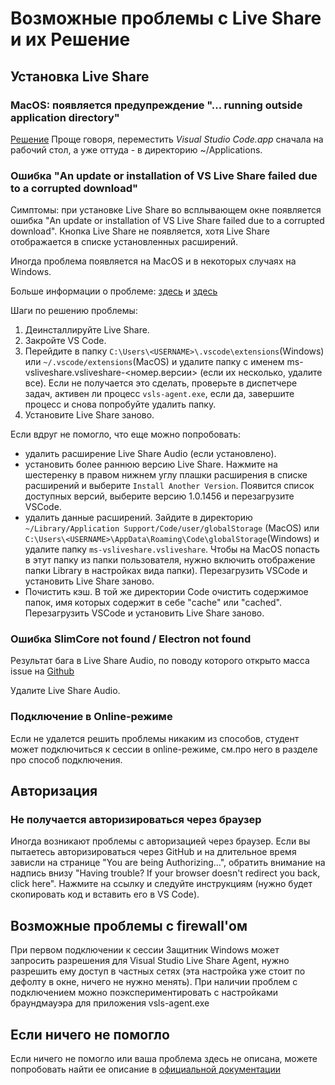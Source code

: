 # Возможные проблемы с Live Share и их Решение

## Установка Live Share

### MacOS: появляется предупреждение "... running outside application directory"

[Решение](https://github.com/MicrosoftDocs/live-share/issues/2408#issuecomment-505640943)
Проще говоря, переместить _Visual Studio Code.app_ сначала на рабочий стол, а уже оттуда - в директорию ~/Applications.

### Ошибка "An update or installation of VS Live Share failed due to a corrupted download"

Симптомы: при установке Live Share во всплывающем окне появляется ошибка "An update or installation of VS Live Share failed due to a corrupted download". Кнопка Live Share не появляется, хотя Live Share отображается в списке установленных расширений.

Иногда проблема появляется на MacOS и в некоторых случаях на Windows.

Больше информации о проблеме: [здесь](https://github.com/MicrosoftDocs/live-share/issues/3124) и [здесь](https://github.com/MicrosoftDocs/live-share/issues/180)

Шаги по решению проблемы:

1. Деинсталлируйте Live Share.
2. Закройте VS Code.
3. Перейдите в папку `C:\Users\<USERNAME>\.vscode\extensions`(Windows) или `~/.vscode/extensions`(MacOS) и удалите папку с именем ms-vsliveshare.vsliveshare-<номер.версии> (если их несколько, удалите все). Если не получается это сделать, проверьте в диспетчере задач, активен ли процесс `vsls-agent.exe`, если да, завершите процесс и снова попробуйте удалить папку.
4. Установите Live Share заново.

Если вдруг не помогло, что еще можно попробовать:

- удалить расширение Live Share Audio (если установлено).
- установить более раннюю версию Live Share. Нажмите на шестеренку в правом нижнем углу плашки расширения в списке расширений и выберите `Install Another Version`. Появится список доступных версий, выберите версию 1.0.1456 и перезагрузите VSCode.
- удалить данные расширений. Зайдите в директорию `~/Library/Application Support/Code/user/globalStorage` (MacOS) или `C:\Users\<USERNAME>\AppData\Roaming\Code\globalStorage`(Windows) и удалите папку `ms-vsliveshare.vsliveshare`. Чтобы на MacOS попасть в этут папку из папки пользователя, нужно включить отображение папки Library в настройках вида папки). Перезагрузить VSCode и установить Live Share заново.
- Почистить кэш. В той же директории Code очистить содержимое папок, имя которых содержит в себе "cache" или "cached". Перезагрузить VSCode и установить Live Share заново.

<!-- 🕮 <cyberbiont> c2202dc8-f900-42b4-8309-bac915805a9a.md -->

### Ошибка SlimCore not found / Electron not found

Результат бага в Live Share Audio, по поводу которого открыто масса issue на [Github](https://github.com/MicrosoftDocs/live-share/issues?q=globalStorage%5C%5Cms-vsliveshare.vsliveshare-audio+is%3Aopen)

Удалите Live Share Audio.

<!-- 🕮 <cyberbiont> 5c1620f7-9e35-4a5a-8e55-72edafbbe579.md -->

### Подключение в Online-режиме

Если не удалется решить проблемы никаким из способов, студент может подключиться к сессии в online-режиме, см.про него в разделе про способ подключения.

## Авторизация

### Не получается авторизироваться через браузер

Иногда возникают проблемы с авторизацией через браузер. Если вы пытаетесь авторизироваться через GitHub и на длительное время зависли на странице "You are being Authorizing...", обратить внимание на надпись внизу "Having trouble? If your browser doesn't redirect you back, click here". Нажмите на ссылку и следуйте инструкциям (нужно будет скопировать код и вставить его в VS Code).

## Возможные проблемы с firewall'ом

<!-- 🕮 <cyberbiont> c6cdc55c-2204-4580-a8f6-fb76cba0e136.md -->

При первом подключении к сессии Защитник Windows может запросить разрешения для Visual Studio Live Share Agent, нужно разрешить ему доступ в частных сетях (эта настройка уже стоит по дефолту в окне, ничего не нужно менять).
При наличии проблем с подключением можно поэкспериментировать с настройками браундмауэра для приложения vsls-agent.exe

## Если ничего не помогло

Если ничего не помогло или ваша проблема здесь не описана, можете попробовать найти ее описание в [официальной документации](https://github.com/MicrosoftDocs/live-share/blob/master/docs/troubleshooting.md)
